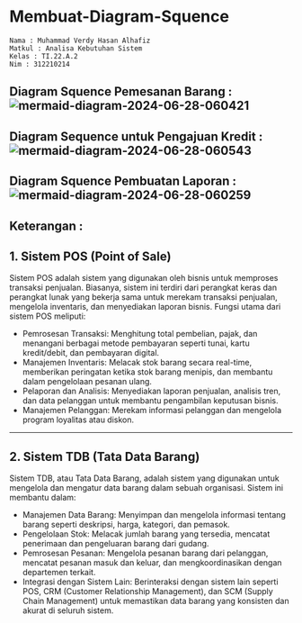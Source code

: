 # Membuat-Diagram-Squence

```
Nama : Muhammad Verdy Hasan Alhafiz
Matkul : Analisa Kebutuhan Sistem
Kelas : TI.22.A.2
Nim : 312210214
```

## Diagram Squence Pemesanan Barang :![mermaid-diagram-2024-06-28-060421](https://github.com/Mverdy22A2/Membuat-Diagram-Squence/assets/115523263/b086823a-5cd0-43b1-9741-2e119887be05)

## Diagram Sequence untuk Pengajuan Kredit : ![mermaid-diagram-2024-06-28-060543](https://github.com/Mverdy22A2/Membuat-Diagram-Squence/assets/115523263/6bf973b2-3794-4ad2-8697-c8435cfbaf78)

## Diagram Squence Pembuatan Laporan :![mermaid-diagram-2024-06-28-060259](https://github.com/Mverdy22A2/Membuat-Diagram-Squence/assets/115523263/db4fec4f-7181-4604-825c-f491404f219d)

## Keterangan : 

<h2>1. Sistem POS (Point of Sale)</h2>

Sistem POS adalah sistem yang digunakan oleh bisnis untuk memproses transaksi penjualan. Biasanya, sistem ini terdiri dari perangkat keras dan perangkat lunak yang bekerja sama untuk merekam transaksi penjualan, mengelola inventaris, dan menyediakan laporan bisnis. Fungsi utama dari sistem POS meliputi:

<ul>
<li>Pemrosesan Transaksi: Menghitung total pembelian, pajak, dan menangani berbagai metode pembayaran seperti tunai, kartu kredit/debit, dan pembayaran digital.</li>

<li>Manajemen Inventaris: Melacak stok barang secara real-time, memberikan peringatan ketika stok barang menipis, dan membantu dalam pengelolaan pesanan ulang.</li>

<li>Pelaporan dan Analisis: Menyediakan laporan penjualan, analisis tren, dan data pelanggan untuk membantu pengambilan keputusan bisnis.</li>

<li>Manajemen Pelanggan: Merekam informasi pelanggan dan mengelola program loyalitas atau diskon.</li>
</ul>

-------------------------------------------

<h2>2. Sistem TDB (Tata Data Barang)</h2>

Sistem TDB, atau Tata Data Barang, adalah sistem yang digunakan untuk mengelola dan mengatur data barang dalam sebuah organisasi. Sistem ini membantu dalam:

<ul>  
<li>Manajemen Data Barang: Menyimpan dan mengelola informasi tentang barang seperti deskripsi, harga, kategori, dan pemasok.</li>
    
<li>Pengelolaan Stok: Melacak jumlah barang yang tersedia, mencatat penerimaan dan pengeluaran barang dari gudang.</li>
    
<li>Pemrosesan Pesanan: Mengelola pesanan barang dari pelanggan, mencatat pesanan masuk dan keluar, dan mengkoordinasikan dengan departemen terkait.</li>
    
<li>Integrasi dengan Sistem Lain: Berinteraksi dengan sistem lain seperti POS, CRM (Customer Relationship Management), dan SCM (Supply Chain Management) untuk memastikan data barang yang konsisten dan akurat di seluruh sistem.</li>
</ul>
